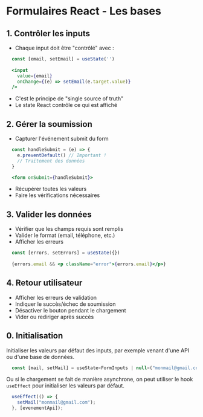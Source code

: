 # Formulaires React - Les bases

## 1. Contrôler les inputs

- Chaque input doit être "contrôlé" avec :

```jsx
  const [email, setEmail] = useState('')
  
  <input 
    value={email} 
    onChange={(e) => setEmail(e.target.value)}
  />
```

- C'est le principe de "single source of truth"
- Le state React contrôle ce qui est affiché

## 2. Gérer la soumission

- Capturer l'événement submit du form

```jsx
  const handleSubmit = (e) => {
    e.preventDefault() // Important !
    // Traitement des données
  }

  <form onSubmit={handleSubmit}>
```

- Récupérer toutes les valeurs
- Faire les vérifications nécessaires

## 3. Valider les données

- Vérifier que les champs requis sont remplis
- Valider le format (email, téléphone, etc.)
- Afficher les erreurs

```jsx
  const [errors, setErrors] = useState({})
  
  {errors.email && <p className="error">{errors.email}</p>}
```

## 4. Retour utilisateur

- Afficher les erreurs de validation
- Indiquer le succès/échec de soumission
- Désactiver le bouton pendant le chargement
- Vider ou rediriger après succès


## 0. Initialisation

Initialiser les valeurs par défaut des inputs, par exemple venant d'une API ou d'une base de données.

```jsx
  const [mail, setMail] = useState<FormInputs | null>("monmail@gmail.com");
```

Ou si le chargement se fait de manière asynchrone, on peut utiliser le hook `useEffect` pour initialiser les valeurs par défaut.

```jsx
  useEffect(() => {
    setMail("monmail@gmail.com");
  }, [evenementApi]);
```
